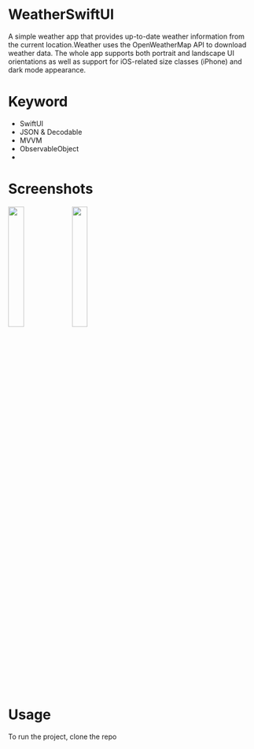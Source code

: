 # WeatherSwiftUI
A simple weather app that provides up-to-date weather information from the current location.Weather uses the OpenWeatherMap API to download weather data. The whole app supports both portrait and landscape UI orientations as well as support for iOS-related size classes (iPhone) and dark mode appearance.
# Keyword
- SwiftUI
- JSON & Decodable
- MVVM
- ObservableObject
- 
# Screenshots

<img src="https://user-images.githubusercontent.com/86627602/141323217-116827bc-f113-4ba2-8869-aa5a407844b9.png" width=25% height=25%>
<img src="https://user-images.githubusercontent.com/86627602/141323800-caa571a6-f818-4907-8df6-0a5a0c2ea23f.png" width=25% height=25%>


# Usage
To run the project, clone the repo
